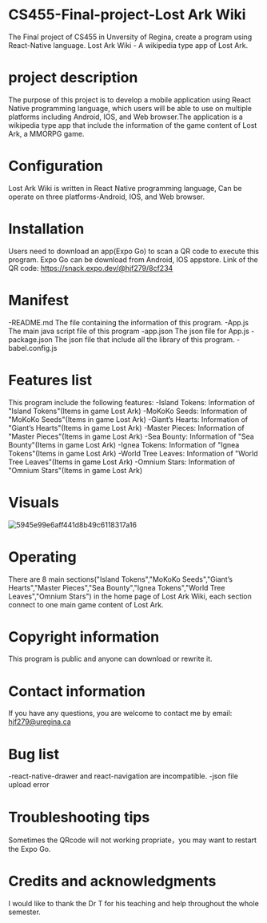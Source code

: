 # CS455-Final-project-Lost Ark Wiki
The Final project of CS455 in Unversity of Regina, create a program using React-Native language.
Lost Ark Wiki - A wikipedia type app of Lost Ark.
# project description
The purpose of this project is to develop a mobile application using React Native programming language, which users will be able to use on multiple
platforms including Android, IOS, and Web browser.The application is a wikipedia type app that include the information of the game content of Lost Ark, a MMORPG game.
# Configuration 
Lost Ark Wiki is written in React Native programming language, Can be operate on three platforms-Android, IOS, and Web browser.
# Installation 
Users need to download an app(Expo Go) to scan a QR code to execute this program.
Expo Go can be download from Android, IOS appstore. 
Link of the QR code: https://snack.expo.dev/@hjf279/8cf234
# Manifest
-README.md
 The file containing the information of this program.
-App.js
 The main java script file of this program
-app.json
 The json file for App.js
-package.json
 The json file that include all the library of this program.
-babel.config.js
# Features list
This program include the following features:
-Island Tokens: Information of "Island Tokens"(Items in game Lost Ark)
-MoKoKo Seeds: Information of "MoKoKo Seeds"(Items in game Lost Ark)
-Giant’s Hearts: Information of "Giant’s Hearts"(Items in game Lost Ark)
-Master Pieces: Information of "Master Pieces"(Items in game Lost Ark)
-Sea Bounty: Information of "Sea Bounty"(Items in game Lost Ark)
-Ignea Tokens: Information of "Ignea Tokens"(Items in game Lost Ark)
-World Tree Leaves: Information of "World Tree Leaves"(Items in game Lost Ark)
-Omnium Stars: Information of "Omnium Stars"(Items in game Lost Ark)
# Visuals
![5945e99e6aff441d8b49c6118317a16](https://user-images.githubusercontent.com/103446557/162885595-93ce78d6-101a-495d-b5f6-cbec3c788ae2.jpg)
# Operating 
There are 8 main sections("Island Tokens","MoKoKo Seeds","Giant’s Hearts","Master Pieces","Sea Bounty","Ignea Tokens","World Tree Leaves","Omnium Stars") in the home page of Lost Ark Wiki, each section connect to one main game content of Lost Ark.
# Copyright information
This program is public and anyone can download or rewrite it.
# Contact information
If you have any questions, you are welcome to contact me by email: hjf279@uregina.ca
# Bug list
-react-native-drawer and react-navigation are incompatible.
-json file upload error
# Troubleshooting tips
Sometimes the QRcode will not working propriate，you may want to restart the Expo Go.
# Credits and acknowledgments
I would like to thank the Dr T for his teaching and help throughout the whole semester.
